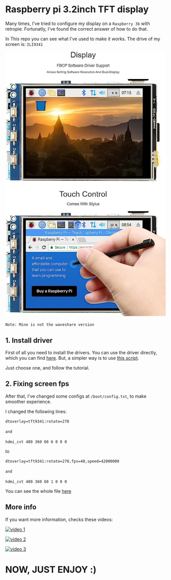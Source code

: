 # Raspberry pi 3.2inch TFT display

Many times, I've tried to configure my display on a `Raspberry 3b` with retropie. Fortunatly, I've found the correct answer of how to do that.

In This repo you can see what I've used to make it works.
The drive of my screen is: `ILI9341`

[![screen example](./tft-screen.jpg)](https://www.amazon.com.br/waveshare-Raspberry-Resistive-Raspbian-Provided/dp/B01HPV68UM)

`Note: Mine is not the waveshare version`

## 1. Install driver

First of all you need to install the drivers.
You can use the driver directly, which you can find [here](https://github.com/juj/fbcp-ili9341). But, a simpler way is to use [this script](https://github.com/goodtft/LCD-show/tree/master).

Just choose one, and follow the tutorial.

## 2. Fixing screen fps

After that, I've changed some configs at `/boot/config.txt`, to make smoother experience.

I changed the following lines:
```
dtoverlay=tft9341:rotate=270

and 

hdmi_cvt 480 360 60 6 0 0 0
```

to 


```
dtoverlay=tft9341:rotate=270,fps=40,speed=42000000

and 

hdmi_cvt 480 360 60 1 0 0 0
```

You can see the whole file [here](./config.txt)

## More info

If you want more information, checks these videos:

[![video 1](https://img.youtube.com/vi/cQvC-UI2vQY/0.jpg)](https://youtu.be/cQvC-UI2vQY)

[![video 2](https://img.youtube.com/vi/Fj3wq98pd20/0.jpg)](https://youtu.be/Fj3wq98pd20)

[![video 3](https://img.youtube.com/vi/uz4sa24C4gk/0.jpg)](https://youtu.be/uz4sa24C4gk)

# NOW, JUST ENJOY :)
